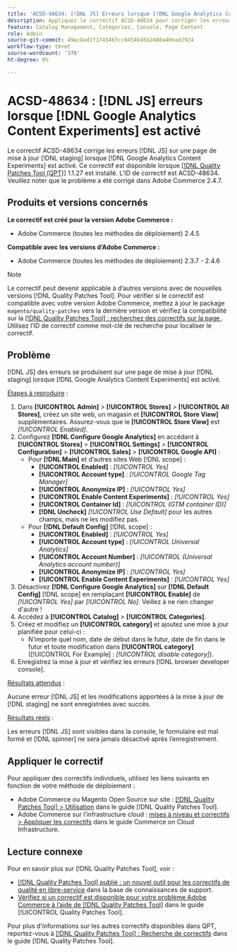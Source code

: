 ```yaml
---
title: 'ACSD-48634: [!DNL JS] Erreurs lorsque [!DNL Google Analytics Content Experiments] activé'
description: Appliquez le correctif ACSD-48634 pour corriger les erreurs  [!DNL JS] sur une page de mise à jour  [!DNL staging] lorsque [!DNL Google Analytics Content Experiments] est activé.
feature: Catalog Management, Categories, Console, Page Content
role: Admin
source-git-commit: 49ac8ad1f174546fcc0454645b2480a40ead2924
workflow-type: tm+mt
source-wordcount: '376'
ht-degree: 0%

---
```


# ACSD-48634 : [!DNL JS] erreurs lorsque [!DNL Google Analytics Content Experiments] est activé

Le correctif ACSD-48634 corrige les erreurs [!DNL JS] sur une page de mise à jour [!DNL staging] lorsque [!DNL Google Analytics Content Experiments] est activé. Ce correctif est disponible lorsque [[!DNL Quality Patches Tool (QPT)]](https://experienceleague.adobe.com/en/docs/commerce-knowledge-base/kb/announcements/commerce-announcements/magento-quality-patches-released-new-tool-to-self-serve-quality-patches) 1.1.27 est installé. L’ID de correctif est ACSD-48634. Veuillez noter que le problème a été corrigé dans Adobe Commerce 2.4.7.

## Produits et versions concernés

**Le correctif est créé pour la version Adobe Commerce :**

* Adobe Commerce (toutes les méthodes de déploiement) 2.4.5

**Compatible avec les versions d’Adobe Commerce :**

* Adobe Commerce (toutes les méthodes de déploiement) 2.3.7 - 2.4.6

>[!NOTE]
>
>Le correctif peut devenir applicable à d’autres versions avec de nouvelles versions [!DNL Quality Patches Tool]. Pour vérifier si le correctif est compatible avec votre version Adobe Commerce, mettez à jour le package `magento/quality-patches` vers la dernière version et vérifiez la compatibilité sur la [[!DNL Quality Patches Tool] : recherchez des correctifs sur la page ](https://experienceleague.adobe.com/tools/commerce-quality-patches/index.html). Utilisez l’ID de correctif comme mot-clé de recherche pour localiser le correctif.

## Problème

[!DNL JS] des erreurs se produisent sur une page de mise à jour [!DNL staging] lorsque [!DNL Google Analytics Content Experiments] est activé.

<u>Étapes à reproduire</u> :

1. Dans **[!UICONTROL Admin]** > **[!UICONTROL Stores]** > **[!UICONTROL All Stores]**, créez un site web, un magasin et **[!UICONTROL Store View]** supplémentaires. Assurez-vous que le **[!UICONTROL Store View]** est *[!UICONTROL Enabled]*.
1. Configurez **[!DNL Configure Google Analytics]** en accédant à **[!UICONTROL Stores]** > **[!UICONTROL Settings]** > **[!UICONTROL Configuration]** > **[!UICONTROL Sales]** > **[!UICONTROL Google API]** :
   * Pour **[!DNL Main]** et d’autres sites Web [!DNL scope] :
      * **[!UICONTROL Enabled]** : *[!UICONTROL Yes]*
      * **[!UICONTROL Account type]** : *[!UICONTROL Google Tag Manager]*
      * **[!UICONTROL Anonymize IP]** : *[!UICONTROL Yes]*
      * **[!UICONTROL Enable Content Experiments]** : *[!UICONTROL Yes]*
      * **[!UICONTROL Container Id]** : *[!UICONTROL (GTM container ID)]*
      * **[!DNL Uncheck]** *[!UICONTROL Use Default]* pour les autres champs, mais ne les modifiez pas.
   * Pour **[!DNL Default Config]** [!DNL scope] :
      * **[!UICONTROL Enabled]** : *[!UICONTROL Yes]*
      * **[!UICONTROL Account type]** : *[!UICONTROL Universal Analytics]*
      * **[!UICONTROL Account Number]** : *[!UICONTROL (Universal Analytics account number)]*
      * **[!UICONTROL Anonymize IP]** : *[!UICONTROL Yes]*
      * **[!UICONTROL Enable Content Experiments]** : *[!UICONTROL Yes]*
1. Désactivez **[!DNL Configure Google Analytics]** sur **[!DNL Default Config]** [!DNL scope] en remplaçant **[!UICONTROL Enable]** de *[!UICONTROL Yes]* par *[!UICONTROL No]*. Veillez à ne rien changer d&#39;autre !
1. Accédez à **[!UICONTROL Catalog]** > **[!UICONTROL Categories]**.
1. Créez et modifiez un **[!UICONTROL category]** et ajoutez une mise à jour planifiée pour celui-ci :
   * N’importe quel nom, date de début dans le futur, date de fin dans le futur et toute modification dans **[!UICONTROL category]** ([!UICONTROL For Example] : *[!UICONTROL disable category]*).
1. Enregistrez la mise à jour et vérifiez les erreurs [!DNL browser developer console].

<u>Résultats attendus</u> :

Aucune erreur [!DNL JS] et les modifications apportées à la mise à jour de [!DNL staging] ne sont enregistrées avec succès.

<u>Résultats réels</u> :

Les erreurs [!DNL JS] sont visibles dans la console, le formulaire est mal formé et [!DNL spinner] ne sera jamais désactivé après l’enregistrement.

## Appliquer le correctif

Pour appliquer des correctifs individuels, utilisez les liens suivants en fonction de votre méthode de déploiement :

* Adobe Commerce ou Magento Open Source sur site : [[!DNL Quality Patches Tool] > Utilisation](https://experienceleague.adobe.com/docs/commerce-operations/tools/quality-patches-tool/usage.html) dans le guide [!DNL Quality Patches Tool].
* Adobe Commerce sur l’infrastructure cloud : [mises à niveau et correctifs > Appliquer les correctifs](https://experienceleague.adobe.com/docs/commerce-cloud-service/user-guide/develop/upgrade/apply-patches.html) dans le guide Commerce on Cloud Infrastructure.

## Lecture connexe

Pour en savoir plus sur [!DNL Quality Patches Tool], voir :

* [[!DNL Quality Patches Tool] publié : un nouvel outil pour les correctifs de qualité en libre-service](https://experienceleague.adobe.com/en/docs/commerce-knowledge-base/kb/announcements/commerce-announcements/magento-quality-patches-released-new-tool-to-self-serve-quality-patches) dans la base de connaissances de support.
* [Vérifiez si un correctif est disponible pour votre problème Adobe Commerce à l’aide de  [!DNL Quality Patches Tool]](/help/tools/quality-patches-tool/patches-available-in-qpt/check-patch-for-magento-issue-with-magento-quality-patches.md) dans le guide [!UICONTROL Quality Patches Tool].


Pour plus d&#39;informations sur les autres correctifs disponibles dans QPT, reportez-vous à [[!DNL Quality Patches Tool] : Recherche de correctifs](https://experienceleague.adobe.com/tools/commerce-quality-patches/index.html) dans le guide [!DNL Quality Patches Tool].

